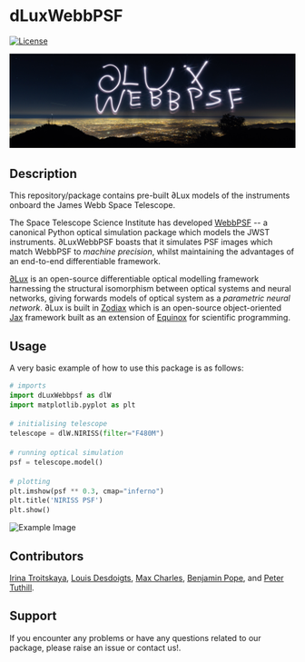 # dLuxWebbPSF

<!-- [![PyPI version](https://badge.fury.io/py/dLuxWebbPSF.svg)](https://badge.fury.io/py/dLuxWebbPSF) -->
[![License](https://img.shields.io/badge/license-BSD%203--Clause-blue.svg)](LICENSE)

![Banner Image](./assets/dLuxWebbPSF_banner.jpg)

## Description
This repository/package contains pre-built ∂Lux models of the instruments onboard the James Webb Space Telescope.

The Space Telescope Science Institute has developed [WebbPSF](https://webbpsf.readthedocs.io/en/latest/) -- a canonical Python optical simulation package which models the JWST instruments. ∂LuxWebbPSF boasts that it simulates PSF images which match WebbPSF to _machine precision_, whilst maintaining the advantages of an end-to-end differentiable framework.

[∂Lux](https://louisdesdoigts.github.io/dLux/) is an open-source differentiable optical modelling framework harnessing the structural isomorphism between optical systems and neural networks, giving forwards models of optical system as a _parametric neural network_.
∂Lux is built in [Zodiax](https://github.com/LouisDesdoigts/zodiax) which is an open-source object-oriented [Jax](https://github.com/google/jax) framework built as an extension of [Equinox](https://github.com/patrick-kidger/equinox) for scientific programming.

<!-- ## Installation

`dLuxToliman` is pip-installable. To install the latest release, simply run:

```bash
pip install dLuxWebbPSF
``` -->

## Usage

A very basic example of how to use this package is as follows:

```python
# imports
import dLuxWebbpsf as dlW
import matplotlib.pyplot as plt

# initialising telescope
telescope = dlW.NIRISS(filter="F480M")

# running optical simulation
psf = telescope.model()

# plotting
plt.imshow(psf ** 0.3, cmap="inferno")
plt.title('NIRISS PSF')
plt.show()
```

![Example Image](./assets/niriss_psf.png)

## Contributors
[Irina Troitskaya](https://github.com/itroitskaya), [Louis Desdoigts](https://github.com/LouisDesdoigts), [Max Charles](https://github.com/maxecharles), [Benjamin Pope](https://github.com/benjaminpope), and [Peter Tuthill](https://github.com/ptuthill).

<!-- ## License

This package is released under the BSD 3-Clause License. See the [LICENSE](LICENSE) file for more information. -->

## Support

If you encounter any problems or have any questions related to our package, please raise an issue or contact us!.